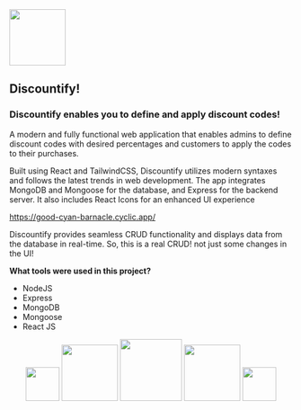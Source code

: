 <div align="left">
  <img width="100" height="100" src="https://lh3.googleusercontent.com/fife/AMPSemdijvkr12bVZUxTILTwhD7gqwombNrs2L3XNDnKKC6fQ8Ovkk2F9hTW2O7IjC57LEPLqFEl3aNdAOkEJrgHB-0lylF_xabrbizFPLMZQxz-FW6-2XxFVaBp3uDmEA-eoxX9PBs_H8IVkqKkq-EMjYqTa2bu0Wr6j8wG8HvCxRUc7EHazow-7yqtbO8IqNOAiqpCmZVOBM2lBkLCHhFwgw7E4Oxr_jILfZygPZrlKoAqS2MOWq_nB0kQUTgD7433NLGecLOVlmRX4EqE_IvdVbhELBdMXHCcfC0zKJUq_Kh6oI395tcCHCBFZHlsrPns179U-JVm-ZUvauDTYkJNlnBysafqptXvji4TjTea7yZwsk2YHWSbZcJ3YzUb2OXTqrVw1Glx_7-15PjKdq6JC1_vwaYeUtygnz3Lf6Zy1gUCCNHrV3XXe-8DjqvpIa0OpAO_PC8LKTDmCxq62SSQ3Ho0om4-QGgJdTRStkFbDFlNd0HHwP6Hux1GdIAQf_J0ST4h3GkKOMeHddgRcin4VKuu4rfEJynBn6Ab1-vaq0kpRdVoh4cLAXUXze1zp4U7zRETL_bgJpLjc7598hClxATRyqGueCKtJ3JOV0Yx2V_XT_1uiVmw0MMq5-a8HfE4TTEa7yYHSxZbsD3kWTgWrI9tTfQ7bPyuYf0SaVXklYqoHWOlv_T21keQPjh2QE0-Ac-zqqXUiagPpgaNsbFKds-N-GgVsch9hRGxi9nf5W2EPv_vnEWXLS4j0RN46XSLEKWw_7XRnnW9f_bScbO03iOx1IFVZarlycs23czmUy3nv3O---L3JpR2_EZiiS0CtVp8Xm22in3BTlIqOnJdv25-jlw_CwbCNSYirJPZneiTRZp8IHeiSz_g-feWmZBqLHEN-K-c4l__ZuLL_g8MIvWUljbr3kJo2LVZlRIcqC0bLwKyZX4gpaeFlBuiIRXLNT06nBAQv2Eo45Z7H495Wycag65T_1N8qWucuYah6GGZh1gor1tezj8snXpFIyy-a6DqXQ0kUtZtDZs1eETvcpW31FGTsRImBUaQzqQHPzMgee3kfPw_ABUinNCekMJaIwSywzqWMwZF7juPMqD7qK8OQlz5N4NNgkXe7kfRa5UgaLuHO8-0ZnUWRb9nZLVYgYAyPNtKWyRRfftjhA9N88v22J5Bb6Zst1bCzcw4syayT97VEl9QbzyuNWh9FuqTVeta4coNh3E3g1gzowkO0aT7inLbptGTa09WYmz-Ybx3N0-_2Wf_MIdemkjUBon74YUMz7PKVbSMVvf6VN5CALzb03dGkaFHW59I6jOBe1x-H5GvZgOVEz0xTp7GQP44g5hQif5p8BjVDYOdfM0PAO6hmbs470vqEompvZOzuOH-JpPfhF5TtTTJE0b6Hx3iFZ2rIZvGEIUEYzuOq_kHBmSZRaYhQ243UiXWHM243ZyD1HwV610rsizWntWsPqTHWcT3DVhQTluQI4eFwk--_65s4DBSXEfwFA-NXAfLSdNB_kSdTR46ktQ-=w3024-h1668">
</div>

## Discountify!

### Discountify enables you to define and apply discount codes!

A modern and fully functional web application that enables admins to define discount codes with desired percentages and customers to apply the codes to their purchases.

Built using React and TailwindCSS, Discountify utilizes modern syntaxes and follows the latest trends in web development. The app integrates MongoDB and Mongoose for the database, and Express for the backend server. It also includes React Icons for an enhanced UI experience

https://good-cyan-barnacle.cyclic.app/

Discountify provides seamless CRUD functionality and displays data from the database in real-time. So, this is a real CRUD! not just some changes in the UI!


**What tools were used in this project?**
* NodeJS
* Express
* MongoDB
* Mongoose
* React JS

<div align="center">
  <img height="60" src="https://lh3.googleusercontent.com/fife/AAWUweVapUrgtdB2p-TNRqRB8QutN3pF80iz_FkqZvIZD1GQT7O_ZpbNLTJYsR_7SOz5WFkGatYnCp1l6HBT5f-c3ppHmVFiWr-WYSoszN8B-cbIaPNCHbxP57HDqHj1ptExU1lBXOyjJ2BUmXnp1aZCoLISlk3Lx-tEKCAGkYm7WKwK3zN1jUs_203Yu46yUHg14pvHTx3n4dwXIG9PYB76h8tEQZ3kWuKwXpfd9yunTu56jj-CjZEYeiJ9SaBUhQ1s5XoTbqyc7pvxGWb66vv2D-k5QuxlI34-9easfwiCtvVG0hvJpCHR7UPF5puS_uDRpFVWDebfFh0J69BaQZeblqTXdJoz8UaJVzV0C0QO-BnYtWSDrqTGMuZN_gbxIjTi4_lK9ebWBDcwXRwsmVrd2EMf56kUq-jPi6Wwvi5tmO2wL7UvCXfU2tLcmVX0dfYgsVmhmLL_bbeCWa6hHitf9GLy8mcbZ0XVIxCgU_d1mt_wYyunQ0rAPGzgFCZWwz8gm6MV80gvuRSn2jDyqLxSU80Riqoq_kAUJzmOHAFOs5SUgSpkJvI3i52r-f2uELgQhwfIBK0L8Ut5UJPzvrHR66VlwmXEf1je8QlEythEnPtLO-2oA6yjJ1pNgESrxPnjohu56xFCwjzaRICeoFQn-AiotRpVGVj0S_JkHppjh32dEb3MxTlChRsTwbZV93XQlZEbkDw6-9vtLJurbmDImujFzH_mZeOFhSo=w1920-h937">
     <img width="100" src="https://lh3.googleusercontent.com/fife/AAWUweVevMHjE1Zwr8VV6nlgOrB_DtTx_8agOQIOO9Yt7XZxQQTchrQl_odbpc1Pi2pamRZd_cgVqxRsJ3z5TKXgJBEg3aS5CYYGfrSzNwbKuEyIRHnniRrFgca2pkn8SIiW8UiY03Mmg43-XQW63hCFBc2Kxf_P-mT75qOmozYyRwscautQeIuGbeT9U38lKkgMBp13bJvaBS6vSg9zuNW3d1KWSctxZfKmErXKpC_xoGWDS6X7jaqKz3v0RjVqWY2tXJDBWiapH4cd1zO1BhSWuQq4bFQCMk5PSoDiMgYbcvxo2Cf8Cxi33z8tAVFZKOy66Ju2-OegCXpI2Y9dLJdKML-uKz3_hupOIHvTKRPdezgreDCWRugGQSBrRzVvSG1Ii0FzzuHiFn7lcBXIIsv9lotRXMq2xM0zC3s9GT8P-NWCX3zzbROv05ifAU27oiyp-Foc-ScYlagGwC4cpsikol4QoL3U5wdyWZTll-cy6HmBu_kqo-bGS-c5P2hJnRFlYTqsPuvG_MocbitM-HROlU8wltucdrmk4gnZmQOYd6QydKsWZ0L6ocFT5nxq0Yhv0LuynJBsm28CDF_f_OiXdWfT-AmGvMrSor4Ri8HygEsMz-jj8Etw4zKNIM_32ILAedQWNGubzQ7Y6c7fCyDtjooDuPmi8-IHtopImgDKz48c_MZ4iX_uJNXCZQSk14L1Q0vqmDQNoFXp6JVH8AUW-sOe9Wg7cfv8QPA=w1920-h937">
  <img height="110" src="https://lh3.googleusercontent.com/fife/AAWUweVQnxMPjsucZLjH_JlfQf9SNSCqtu0T8gOzw7qmO8yIEYt8aKb5vWyyRZFE6PXYNIcGcOSfP0qq-XbbwSSCiv_HroSj4JMCEhrCd31aSiUk3AMu62PTNVVafmTahaLTtFoYVzR7XcKbDyID_Nq4l-qvytIKM4q8EQD3o6D7XFm1lnwgi1iFFVlC7av86bizfU8psbeGWGbZ1Q0ppqblXuzJ42_ZJ89TMlPPqL5pTrl8BXuijx0UAiJfR6lbQfN5arAuLoxVZ5si6gcJje0Juah5CXCSE3fW_NBcPS7dy2sW-DQvu3JweiA_rCiDbp0a68Tz3puuSfp0bdEgi_Yl208nls7teFyT2LnnsL-4cRHDP5kFNJ5s3baV0JmNnvwAQjDRbA6bSPB3UipKWd9rKLeAsiX21xnSL-pOoYlo7EezFA9oddWnYWx0OiTT5lD9e5zOJ4iCzOqmSeP15NwgyHakPTjsS8s4DDpS6iMONkiU5DbVK1sDdl_bv-yJFll4jXcPMwg1Jafu2f5Ziwhbk8PI2Ui1onHV_zNIYyKJIAn_rjicfFp5vpIamkCaUtxt_0EKg49tvkswMFr_brmHQsS34C913318lfx5rehuUa_U88T9r-XsY1XUkK4dTKc4uZppqSEg84NIKePH7WgJtPKjEq5TO7HyLQ78OwiV6KWd-hzXV_vYO-A348kcZ28ry5vpPIZVRxwVhfJlPbkwToRU8goW65_lxwI=w1920-h937">
   <img width="100" src="https://lh3.googleusercontent.com/fife/AAWUweVDoAgWCfPVkqYYq_-x528Eu_UXc-8lcenOcl2GQzyuXS68qa25rl12mCV8hHJF8MkyohZVn6FKJ-zXf3bzimRIPJj5XIUPT53sJOpwfzaDVObyIJ0ChmoqnTWdW-TrfE-cmTSB8sZd-WV51VcZWRenrRogG-xJ-efVwaFjqKGuT6-3uTA734nIB_H8QX9v4YBZhutNTujXj5eBddargfS-t0K_53sInb8uL7RKXSQr4mxxUqgdL0snVNCaxXkHvqIpadmSAVQaOF3Z06I6LV8Qfv6glmu90Bc05OqBFJNcNgCi2EPtvhxcZf8I1_5t_Wtxr0qaXYwDEMOrO0NYBjzKFn0QETUxF1RcesyGq6xwxFLESKRIyzZrGR65dc60zevGyQOJ8q9aLBlxYpoE9jOGGj-LOJ-OuVuUt20F2QZHB-Bs2ZINfdAzQOQWTWJGu7k_G8N4SX71yKg_gGZObjLRs8VxiUbuhuvtkha1gUVLkpMo3BpwJbVIRmy4zWORG6fzIqw6TAdl0HdIGDayD2aDIlDAouhDUIXwGmfqhEj6Op8NWc1sBW3HGVK3nMgQ0ltvcX6Aa_DFRVnctV5Vl6JglZJDT0kWVYWYL7WRYQas1RxSVaDFy-Ttb5b-f7Rs0-Qc1_8XMyyB0hJ7xnxj8sd4ms-o0zBg1DNPWjP04F-EA0Qh8QVdC3WQSex6mq3SvaDZn6f08xHN28e6Ov2SGgDBkP5ZCBgb-ek=w1920-h937">
       <img height="60" src="https://lh3.googleusercontent.com/fife/AAWUweVGsNr5d_dbZeZzTmD5ddS9q2BmEFha_Zb6aLQLqzRbjufWihDkBifKZAl50Kl5k7IvJDA-nyqsz7BVagH13TDeCMllhROCcBbYOgm62kCknmYQPcGcL8YjQ1VPUAxLSh3z-xYp2_jC2pgO812KxWxGnNv41Pqn-Rw1LWT85bTugeg5DrDw-93xEDwD_xZoRW5OTZNCWeB0Cv94YGSnwM8e1DAidNeCrhkGL5C51xBABzfNYmTI4n3INmEfZ210qw5l7Bw-HyybgYzalxBw4o2FmM0Q5xDLluvwomM02mnKVQM4tS6ONjYEXDJgO61LNln_UwYHfPPLQgoL8m5H9rBCAmlxvvOtPhpALJ0a9JYvFdrJNMpeVsQDknMH5__dXWYCnYyjkh0CLMM9oyBCbgpLtZS6J2KBnADP0thMhMYm3myL9C49ySA6HmwoodkSoqghpX07YKp86ANNWtY30xnopVtlMsTdvjwU63rM47MJJA2u4DqLJmet6tZgl_kFbvc3mgUSuiSjLVlM3Gfrk9FQPz-QWD0W6ncX_lf7TOcolV1ddQ5xxaI-t8EAdAJWb0TY7VIZZQZYlZrkgaaT72XB_U3TPFJ4SY2uD_D7CQJJW5WFfBHpvkCigUhh9lKa-U_7iP2pa5cS6XTU60FeeaiJ6MgTCniMKCFrT-CQsxsqKxpnwHg0uSGYvXvV5lXEC6BSWn2AeuQodFwb-BJEhyt5QqTmLQ5ny60=w1920-h937">

  
  
</div>


